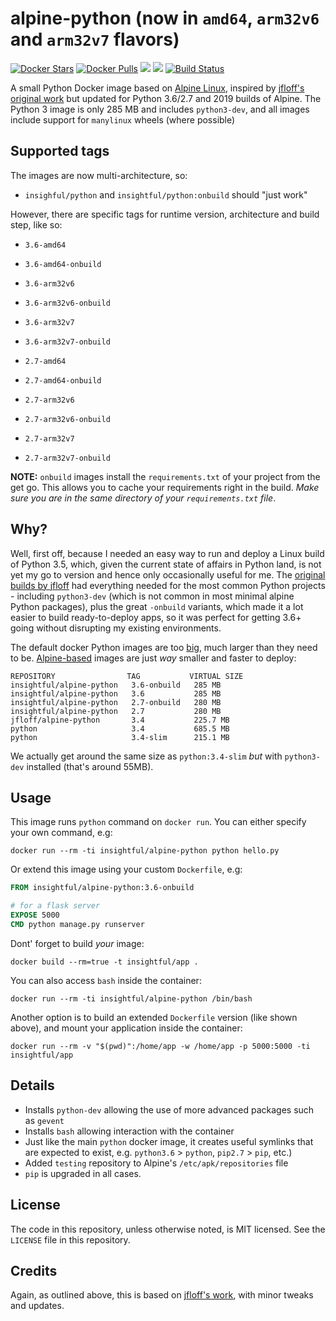# alpine-python (now in `amd64`, `arm32v6` and `arm32v7` flavors)

[![Docker Stars](https://img.shields.io/docker/stars/insightful/alpine-python.svg)](https://hub.docker.com/r/insightful/alpine-python)
[![Docker Pulls](https://img.shields.io/docker/pulls/insightful/alpine-python.svg)](https://hub.docker.com/r/insightful/alpine-python)
[![](https://images.microbadger.com/badges/image/insightful/alpine-python.svg)](https://microbadger.com/images/insightful/alpine-python "Get your own image badge on microbadger.com")
[![](https://images.microbadger.com/badges/version/insightful/alpine-python.svg)](https://microbadger.com/images/insightful/alpine-python "Get your own version badge on microbadger.com")
[![Build Status](https://travis-ci.org/insightfulsystems/alpine-python.svg?branch=master)](https://travis-ci.org/insightfulsystems/alpine-python)

A small Python Docker image based on [Alpine Linux](http://alpinelinux.org/), inspired by [jfloff's original work](https://github.com/jfloff/alpine-python) but updated for Python 3.6/2.7 and 2019 builds of Alpine. The Python 3 image is only 285 MB and includes `python3-dev`, and all images include support for `manylinux` wheels (where possible)

## Supported tags

The images are now multi-architecture, so:

* `insighful/python` and `insightful/python:onbuild` should "just work"

However, there are specific tags for runtime version, architecture and build step, like so:

* `3.6-amd64`
* `3.6-amd64-onbuild`
* `3.6-arm32v6`
* `3.6-arm32v6-onbuild`
* `3.6-arm32v7`
* `3.6-arm32v7-onbuild`

* `2.7-amd64`
* `2.7-amd64-onbuild`
* `2.7-arm32v6`
* `2.7-arm32v6-onbuild`
* `2.7-arm32v7`
* `2.7-arm32v7-onbuild`

**NOTE:** `onbuild` images install the `requirements.txt` of your project from the get go. This allows you to cache your requirements right in the build. _Make sure you are in the same directory of your `requirements.txt` file_.

## Why?

Well, first off, because I needed an easy way to run and deploy a Linux build of Python 3.5, which, given the current state of affairs in Python land, is not yet my go to version and hence only occasionally useful for me. The [original builds by jfloff](https://github.com/jfloff/alpine-python) had everything needed for the most common Python projects - including `python3-dev` (which is not common in most minimal alpine Python packages), plus the great `-onbuild` variants, which made it a lot easier to build ready-to-deploy apps, so it was perfect for getting 3.6+ going without disrupting my existing environments.

The default docker Python images are too [big](https://github.com/docker-library/python/issues/45), much larger than they need to be. [Alpine-based](https://github.com/gliderlabs/docker-alpine) images are just _way_ smaller and faster to deploy:

```
REPOSITORY                TAG           VIRTUAL SIZE
insightful/alpine-python   3.6-onbuild   285 MB
insightful/alpine-python   3.6           285 MB
insightful/alpine-python   2.7-onbuild   280 MB
insightful/alpine-python   2.7           280 MB
jfloff/alpine-python       3.4           225.7 MB
python                     3.4           685.5 MB
python                     3.4-slim      215.1 MB
```

We actually get around the same size as `python:3.4-slim` *but* with `python3-dev` installed (that's around 55MB).

## Usage
This image runs `python` command on `docker run`. You can either specify your own command, e.g:
```shell
docker run --rm -ti insightful/alpine-python python hello.py
```

Or extend this image using your custom `Dockerfile`, e.g:
```dockerfile
FROM insightful/alpine-python:3.6-onbuild

# for a flask server
EXPOSE 5000
CMD python manage.py runserver
```

Dont' forget to build _your_ image:
```shell
docker build --rm=true -t insightful/app .
```

You can also access `bash` inside the container:
```shell
docker run --rm -ti insightful/alpine-python /bin/bash
```

Another option is to build an extended `Dockerfile` version (like shown above), and mount your application inside the container:
```shell
docker run --rm -v "$(pwd)":/home/app -w /home/app -p 5000:5000 -ti insightful/app
```

## Details
* Installs `python-dev` allowing the use of more advanced packages such as `gevent`
* Installs `bash` allowing interaction with the container
* Just like the main `python` docker image, it creates useful symlinks that are expected to exist, e.g. `python3.6` > `python`, `pip2.7` > `pip`, etc.)
* Added `testing` repository to Alpine's `/etc/apk/repositories` file
* `pip` is upgraded in all cases.

## License
The code in this repository, unless otherwise noted, is MIT licensed. See the `LICENSE` file in this repository.

## Credits
Again, as outlined above, this is based on [jfloff's work](https://github.com/jfloff/alpine-python), with minor tweaks and updates.
